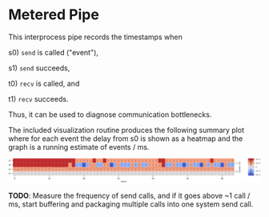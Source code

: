 # Metered Pipe

This interprocess pipe records the timestamps
when

s0) `send` is called ("event"),

s1) `send` succeeds,

t0) `recv` is called, and

t1) `recv` succeeds.

Thus, it can be used to diagnose communication bottlenecks.

The included visualization routine
produces the following summary plot
where 
for each event the delay from s0 is shown
as a heatmap
and
the graph is a running estimate of 
events / ms.

![summary](tests/tests1.test_visualize_logs.png)


**TODO**: 
Measure the frequency of send calls,
and if it goes above ~1 call / ms,
start buffering and packaging multiple
calls into one system send call.
